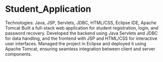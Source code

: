 # Student_Application

Technologies: Java, JSP, Servlets, JDBC, HTML/CSS, Eclipse IDE, Apache Tomcat
Built a full-stack web application for student registration, login, and password recovery. Developed the backend using Java Servlets and JDBC for data handling, and the frontend with JSP and HTML/CSS for interactive user interfaces. Managed the project in Eclipse and deployed it using Apache Tomcat, ensuring seamless integration between client and server components.

